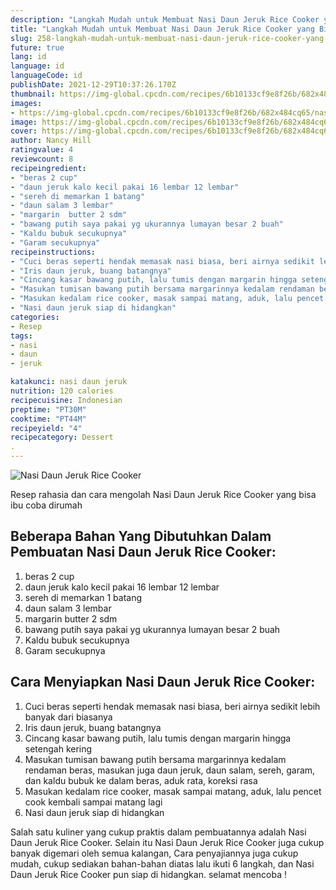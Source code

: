 ```yaml
---
description: "Langkah Mudah untuk Membuat Nasi Daun Jeruk Rice Cooker yang Bisa Manjain Lidah"
title: "Langkah Mudah untuk Membuat Nasi Daun Jeruk Rice Cooker yang Bisa Manjain Lidah"
slug: 258-langkah-mudah-untuk-membuat-nasi-daun-jeruk-rice-cooker-yang-bisa-manjain-lidah
future: true
lang: id
language: id
languageCode: id
publishDate: 2021-12-29T10:37:26.170Z 
thumbnail: https://img-global.cpcdn.com/recipes/6b10133cf9e8f26b/682x484cq65/nasi-daun-jeruk-rice-cooker-foto-resep-utama.png
images:
- https://img-global.cpcdn.com/recipes/6b10133cf9e8f26b/682x484cq65/nasi-daun-jeruk-rice-cooker-foto-resep-utama.png
image: https://img-global.cpcdn.com/recipes/6b10133cf9e8f26b/682x484cq65/nasi-daun-jeruk-rice-cooker-foto-resep-utama.png
cover: https://img-global.cpcdn.com/recipes/6b10133cf9e8f26b/682x484cq65/nasi-daun-jeruk-rice-cooker-foto-resep-utama.png
author: Nancy Hill
ratingvalue: 4
reviewcount: 8
recipeingredient:
- "beras 2 cup"
- "daun jeruk kalo kecil pakai 16 lembar 12 lembar"
- "sereh di memarkan 1 batang"
- "daun salam 3 lembar"
- "margarin  butter 2 sdm"
- "bawang putih saya pakai yg ukurannya lumayan besar 2 buah"
- "Kaldu bubuk secukupnya"
- "Garam secukupnya"
recipeinstructions:
- "Cuci beras seperti hendak memasak nasi biasa, beri airnya sedikit lebih banyak dari biasanya"
- "Iris daun jeruk, buang batangnya"
- "Cincang kasar bawang putih, lalu tumis dengan margarin hingga setengah kering"
- "Masukan tumisan bawang putih bersama margarinnya kedalam rendaman beras, masukan juga daun jeruk, daun salam, sereh, garam, dan kaldu bubuk ke dalam beras, aduk rata, koreksi rasa"
- "Masukan kedalam rice cooker, masak sampai matang, aduk, lalu pencet cook kembali sampai matang lagi"
- "Nasi daun jeruk siap di hidangkan"
categories:
- Resep
tags:
- nasi
- daun
- jeruk

katakunci: nasi daun jeruk 
nutrition: 120 calories
recipecuisine: Indonesian
preptime: "PT30M"
cooktime: "PT44M"
recipeyield: "4"
recipecategory: Dessert
. 
---
```



![Nasi Daun Jeruk Rice Cooker](https://img-global.cpcdn.com/recipes/6b10133cf9e8f26b/682x484cq65/nasi-daun-jeruk-rice-cooker-foto-resep-utama.png)

Resep rahasia dan cara mengolah  Nasi Daun Jeruk Rice Cooker yang bisa ibu coba dirumah

<!--inarticleads1-->

## Beberapa Bahan Yang Dibutuhkan Dalam Pembuatan Nasi Daun Jeruk Rice Cooker:

1. beras 2 cup
1. daun jeruk kalo kecil pakai 16 lembar 12 lembar
1. sereh di memarkan 1 batang
1. daun salam 3 lembar
1. margarin  butter 2 sdm
1. bawang putih saya pakai yg ukurannya lumayan besar 2 buah
1. Kaldu bubuk secukupnya
1. Garam secukupnya



<!--inarticleads2-->

## Cara Menyiapkan Nasi Daun Jeruk Rice Cooker:

1. Cuci beras seperti hendak memasak nasi biasa, beri airnya sedikit lebih banyak dari biasanya
1. Iris daun jeruk, buang batangnya
1. Cincang kasar bawang putih, lalu tumis dengan margarin hingga setengah kering
1. Masukan tumisan bawang putih bersama margarinnya kedalam rendaman beras, masukan juga daun jeruk, daun salam, sereh, garam, dan kaldu bubuk ke dalam beras, aduk rata, koreksi rasa
1. Masukan kedalam rice cooker, masak sampai matang, aduk, lalu pencet cook kembali sampai matang lagi
1. Nasi daun jeruk siap di hidangkan




Salah satu kuliner yang cukup praktis dalam pembuatannya adalah  Nasi Daun Jeruk Rice Cooker. Selain itu  Nasi Daun Jeruk Rice Cooker  juga cukup banyak digemari oleh semua kalangan, Cara penyajiannya juga cukup mudah, cukup sediakan bahan-bahan diatas lalu ikuti 6 langkah, dan  Nasi Daun Jeruk Rice Cooker  pun siap di hidangkan. selamat mencoba !

